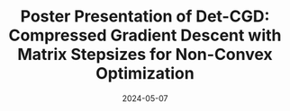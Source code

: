 ---
title: " Poster Presentation of Det-CGD: Compressed Gradient Descent with Matrix Stepsizes for Non-Convex Optimization "
date: 2024-05-07
venue: "ICLR 2024"
place: "Vienne, Austria"
slides: 
---
